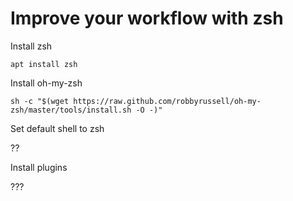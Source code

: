# Improve your workflow with zsh

Install zsh

`apt install zsh`

Install oh-my-zsh

`sh -c "$(wget https://raw.github.com/robbyrussell/oh-my-zsh/master/tools/install.sh -O -)"`

Set default shell to zsh

??

Install plugins

???
